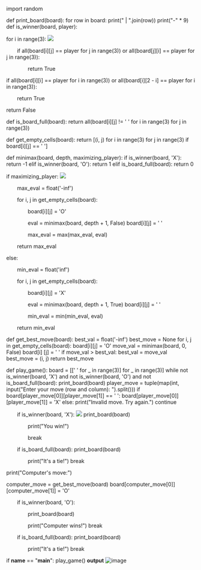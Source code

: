 ﻿import random

def print\_board(board): for row in board: print(" | ".join(row)) print("-" \* 9) def is\_winner(board, player):

for i in range(3): ![](Aspose.Words.51e8cf15-d8c3-44b7-9206-3f2e25328363.001.png)

`    `if all(board[i][j] == player for j in range(3)) or all(board[j][i] == player for j in range(3)): 

`        `return True 

if all(board[i][i] == player for i in range(3)) or all(board[i][2 - i] == player for i in range(3)): 

`    `return True 

return False

def is\_board\_full(board): return all(board[i][j] != ' ' for i in range(3) for j in range(3))

def get\_empty\_cells(board): return [(i, j) for i in range(3) for j in range(3) if board[i][j] == ' ']

def minimax(board, depth, maximizing\_player): if is\_winner(board, 'X'): return -1 elif is\_winner(board, 'O'): return 1 elif is\_board\_full(board): return 0

if maximizing\_player: ![](Aspose.Words.51e8cf15-d8c3-44b7-9206-3f2e25328363.002.png)

`    `max\_eval = float('-inf') 

`    `for i, j in get\_empty\_cells(board): 

`        `board[i][j] = 'O' 

`        `eval = minimax(board, depth + 1, False)         board[i][j] = ' ' 

`        `max\_eval = max(max\_eval, eval) 

`    `return max\_eval 

else: 

`    `min\_eval = float('inf') 

`    `for i, j in get\_empty\_cells(board): 

`        `board[i][j] = 'X' 

`        `eval = minimax(board, depth + 1, True)         board[i][j] = ' ' 

`        `min\_eval = min(min\_eval, eval) 

`    `return min\_eval

def get\_best\_move(board): best\_val = float('-inf') best\_move = None for i, j in get\_empty\_cells(board): board[i][j] = 'O' move\_val = minimax(board, 0, False) board[i] [j] = ' ' if move\_val > best\_val: best\_val = move\_val best\_move = (i, j) return best\_move

def play\_game(): board = [[' ' for \_ in range(3)] for \_ in range(3)] while not is\_winner(board, 'X') and not is\_winner(board, 'O') and not is\_board\_full(board): print\_board(board) player\_move = tuple(map(int, input("Enter your move (row and column): ").split())) if board[player\_move[0]][player\_move[1]] == ' ': board[player\_move[0]][player\_move[1]] = 'X' else: print("Invalid move. Try again.") continue

`    `if is\_winner(board, 'X'):  ![](Aspose.Words.51e8cf15-d8c3-44b7-9206-3f2e25328363.003.png)       print\_board(board) 

`        `print("You win!") 

`        `break 

`    `if is\_board\_full(board):         print\_board(board) 

`        `print("It's a tie!")         break 

print("Computer's move:") 

computer\_move = get\_best\_move(board) board[computer\_move[0]][computer\_move[1]] = 'O' 

`    `if is\_winner(board, 'O'): 

`        `print\_board(board) 

`        `print("Computer wins!")         break 

`    `if is\_board\_full(board):         print\_board(board) 

`        `print("It's a tie!")         break

if **name** == "**main**": play\_game() **output** ![image](https://github.com/user-attachments/assets/bfb2172b-cf72-4828-975d-b05e8e5b9116)

